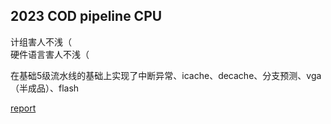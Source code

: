 2023 COD pipeline CPU
---------------

计组害人不浅（    
硬件语言害人不浅（    

在基础5级流水线的基础上实现了中断异常、icache、decache、分支预测、vga（半成品）、flash

[report](/report.md)
